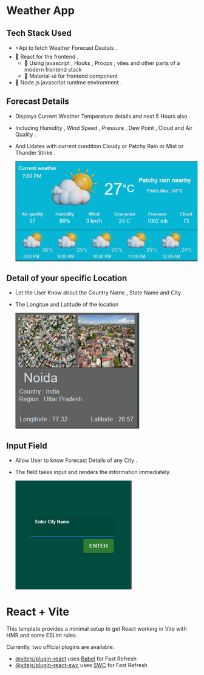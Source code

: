 # Weather App

## Tech Stack Used

- ⚡Api to fetch Weather Forecast Deatais .
- 🚀 React for the frontend .
    - 💃  Using javascript , Hooks , Proops , vites and other parts of a modern frontend stack
    - 🎨 Material-ui for frontend component
- 📜 Node.js javascript runtime environment .



## Forecast Details 
- Displays Current Weather Temperature details and next 5 Hours also .
- Including Humidity , Wind Speed , Pressure , Dew Point , Cloud and Air Quality .
- And Udates with current condition Cloudy or Patchy Rain or Mist or Thunder Strike .

  ![Screenshot ](./src/assets/images/tem.png)


## Detail of your specific Location 
- Let the User Know about the Country Name , State Name and City .
- The Longitue and Latitude of the location

  ![Screenshot ](./src/assets/images/location.png)

## Input Field 
- Allow User  to  know Forecast Details of any City .
- The field takes input and renders the information immediately.

   ![Screenshot ](./src/assets/images/input.png)
  
# React + Vite

This template provides a minimal setup to get React working in Vite with HMR and some ESLint rules.

Currently, two official plugins are available:

- [@vitejs/plugin-react](https://github.com/vitejs/vite-plugin-react/blob/main/packages/plugin-react/README.md) uses [Babel](https://babeljs.io/) for Fast Refresh
- [@vitejs/plugin-react-swc](https://github.com/vitejs/vite-plugin-react-swc) uses [SWC](https://swc.rs/) for Fast Refresh
